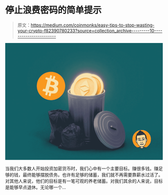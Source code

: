 # 停止浪费密码的简单提示

> 原文：<https://medium.com/coinmonks/easy-tips-to-stop-wasting-your-crypto-f82390780233?source=collection_archive---------10----------------------->

![](img/c103e822cd7c5e8a69bf6d197d87c766.png)

当我们大多数人开始投资加密货币时，我们心中有一个主要目标。赚很多钱。赚足够的钱，最终能够摆脱债务。也许有足够的储蓄，我们就不再需要靠薪水过活了。对其他人来说，他们的目标是有一笔可观的养老储蓄。对我们其余的人来说，目标是能够早点退休。无论哪一个…